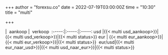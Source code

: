 +++
author = "forexsu.co"
date = 2022-07-19T03:00:00Z
time = "10:30"
title = "multi"

+++

| &nbsp;aankoop&nbsp;| &nbsp;verkoop&nbsp;
:-----:|:-----:|:-----:
usd  |{{< multi usd_aankoop>}}|{{< multi usd_verkoop>}}|{{< multi status>}}
eur  | {{< multi eur_aankoop>}}|{{< multi eur_verkoop>}}|{{< multi status>}}
&nbsp;eur/usd|{{< multi eur_naar_usd>}}|{{< multi usd_naar_eur>}}|{{< multi status>}}
